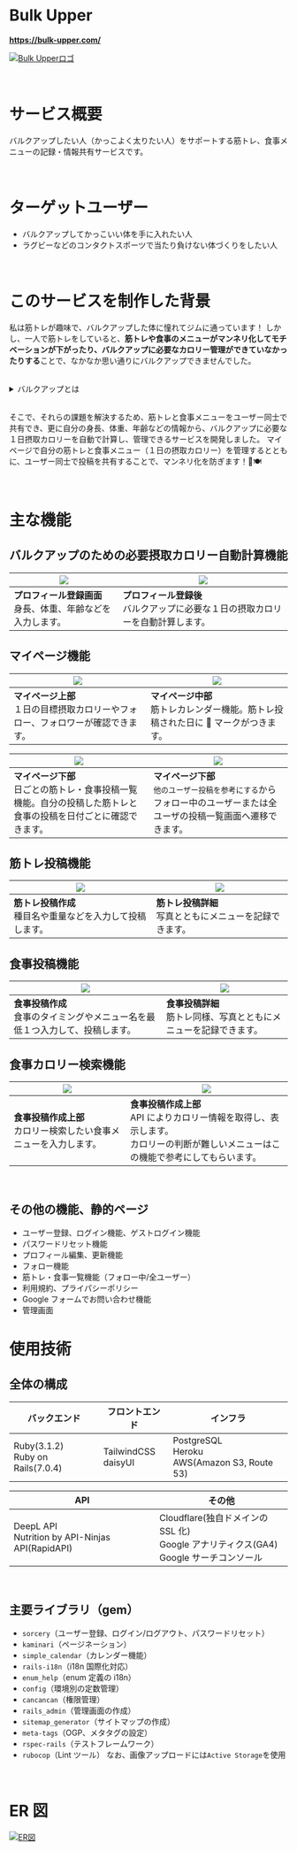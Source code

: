 # Bulk Upper

**https://bulk-upper.com/**

[![Bulk Upperロゴ](https://i.gyazo.com/6a32d1c1c40c69ede503dc73ff054289.png)](https://gyazo.com/6a32d1c1c40c69ede503dc73ff054289)

<br>

# サービス概要

バルクアップしたい人（かっこよく太りたい人）をサポートする筋トレ、食事メニューの記録・情報共有サービスです。

<br>

# ターゲットユーザー

- バルクアップしてかっこいい体を手に入れたい人
- ラグビーなどのコンタクトスポーツで当たり負けない体づくりをしたい人

<br>

# このサービスを制作した背景

私は筋トレが趣味で、バルクアップした体に憧れてジムに通っています！
しかし、一人で筋トレをしていると、**筋トレや食事のメニューがマンネリ化してモチベーションが下がったり、バルクアップに必要なカロリー管理ができていなかったりする**ことで、なかなか思い通りにバルクアップできませんでした。

<br>

<details>
<summary>バルクアップとは</summary>
バルクアップとは単に体重を増やすことではなく、筋肉を発達させて体を大きくしていくことです。バルクアップは、ダイエットや減量の対極にある行為として比較されますが、ダイエットはやりようによっては食事の要素だけでも可能ですが、バルクアップに関してはトレーニングと栄養の両要素がなくては成り立ちません。[参考]https://cp.glico.jp/powerpro/training/entry33/
</details>

<br>

そこで、それらの課題を解決するため、筋トレと食事メニューをユーザー同士で共有でき、更に自分の身長、体重、年齢などの情報から、バルクアップに必要な１日摂取カロリーを自動で計算し、管理できるサービスを開発しました。
マイページで自分の筋トレと食事メニュー（１日の摂取カロリー）を管理するとともに、ユーザー同士で投稿を共有することで、マンネリ化を防ぎます！💪🍽

<br>

# 主な機能

## バルクアップのための必要摂取カロリー自動計算機能

| <img src="https://i.gyazo.com/be5cd402a4bd994c0698f7042b451f77.png"> | <img src="https://i.gyazo.com/94d51c187f423deae0ddd5992e075bae.png">               |
| -------------------------------------------------------------------- | ---------------------------------------------------------------------------------- |
| **プロフィール登録画面**<br>身長、体重、年齢などを入力します。<br>   | **プロフィール登録後**<br>バルクアップに必要な１日の摂取カロリーを自動計算します。 |

## マイページ機能

| <img src="https://i.gyazo.com/54fef5d166044d230259137f78524422.png">               | <img src="https://i.gyazo.com/7e3736e11920538824f951b1e66a1d29.png">                   |
| ---------------------------------------------------------------------------------- | -------------------------------------------------------------------------------------- |
| **マイページ上部**<br>１日の目標摂取カロリーやフォロー、フォロワーが確認できます。 | **マイページ中部**<br>筋トレカレンダー機能。筋トレ投稿された日に 💪 マークがつきます。 |

| <img src="https://i.gyazo.com/fc958754af92e3af47ea49a83af062bd.png">                                               | <img src="https://i.gyazo.com/c9a7a110105f65d22fa66637825bbef8.png">                                                     |
| ------------------------------------------------------------------------------------------------------------------ | ------------------------------------------------------------------------------------------------------------------------ |
| **マイページ下部**<br>日ごとの筋トレ・食事投稿一覧機能。自分の投稿した筋トレと食事の投稿を日付ごとに確認できます。 | **マイページ下部**<br>`他のユーザー投稿を参考にする`からフォロー中のユーザーまたは全ユーザの投稿一覧画面へ遷移できます。 |

## 筋トレ投稿機能

| <img src="https://i.gyazo.com/49beefb05f976454c100ca62f705d583.png"> | <img src="https://i.gyazo.com/a48141cd3a8a84e3a074093671222aeb.png"> |
| -------------------------------------------------------------------- | -------------------------------------------------------------------- |
| **筋トレ投稿作成**<br>種目名や重量などを入力して投稿します。         | **筋トレ投稿詳細**<br>写真とともにメニューを記録できます。           |

## 食事投稿機能

| <img src="https://i.gyazo.com/25044f94500549bb46a3c29cf62c2565.png">             | <img src="https://i.gyazo.com/a632933e7567d2e8334a780391c65eff.png"> |
| -------------------------------------------------------------------------------- | -------------------------------------------------------------------- |
| **食事投稿作成**<br>食事のタイミングやメニュー名を最低１つ入力して、投稿します。 | **食事投稿詳細**<br>筋トレ同様、写真とともにメニューを記録できます。 |

## 食事カロリー検索機能

| <img src="https://i.gyazo.com/b3a3a9e0d21f59499d4d28060f7693a3.png"> | <img src="https://i.gyazo.com/eee87049ebd9ed0a21c7342fa38f0fe6.png">                                                                     |
| -------------------------------------------------------------------- | ---------------------------------------------------------------------------------------------------------------------------------------- |
| **食事投稿作成上部**<br>カロリー検索したい食事メニューを入力します。 | **食事投稿作成上部**<br>API によりカロリー情報を取得し、表示します。<br>カロリーの判断が難しいメニューはこの機能で参考にしてもらいます。 |

<br>

## その他の機能、静的ページ

- ユーザー登録、ログイン機能、ゲストログイン機能
- パスワードリセット機能
- プロフィール編集、更新機能
- フォロー機能
- 筋トレ・食事一覧機能（フォロー中/全ユーザー）
- 利用規約、プライパシーポリシー
- Google フォームでお問い合わせ機能
- 管理画面

# 使用技術

## 全体の構成

| バックエンド                        | フロントエンド         | インフラ                                         |
| ----------------------------------- | ---------------------- | ------------------------------------------------ |
| Ruby(3.1.2)<br>Ruby on Rails(7.0.4) | TailwindCSS<br>daisyUI | PostgreSQL<br>Heroku<br>AWS(Amazon S3, Route 53) |

| API                                                 | その他                                                                                     |
| --------------------------------------------------- | ------------------------------------------------------------------------------------------ |
| DeepL API <br>Nutrition by API-Ninjas API(RapidAPI) | Cloudflare(独自ドメインの SSL 化)<br>Google アナリティクス(GA4)<br>Google サーチコンソール |

<br>

## 主要ライブラリ（gem）

- `sorcery`（ユーザー登録、ログイン/ログアウト、パスワードリセット）
- `kaminari`（ページネーション）
- `simple_calendar`（カレンダー機能）
- `rails-i18n`（i18n 国際化対応）
- `enum_help`（enum 定義の i18n）
- `config`（環境別の定数管理）
- `cancancan`（権限管理）
- `rails_admin`（管理画面の作成）
- `sitemap_generator`（サイトマップの作成）
- `meta-tags`（OGP、メタタグの設定）
- `rspec-rails`（テストフレームワーク）
- `rubocop`（Lint ツール）
  なお、画像アップロードには`Active Storage`を使用

<br>

# ER 図

[![ER図](https://i.gyazo.com/a6bfeff3c350fc021225fcb8b185ab0a.png)](https://gyazo.com/a6bfeff3c350fc021225fcb8b185ab0a)
